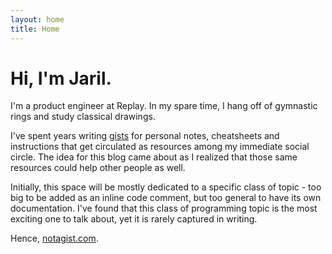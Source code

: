 ```yaml
---
layout: home
title: Home
---
```


# Hi, I'm Jaril.

I'm a product engineer at Replay. In my spare time, I hang off of gymnastic rings and study classical drawings.

I've spent years writing [gists](https://gist.github.com/) for personal notes, cheatsheets and instructions that get circulated as resources among my immediate social circle. The idea for this blog came about as I realized that those same resources could help other people as well.

Initially, this space will be mostly dedicated to a specific class of topic - too big to be added as an inline code comment, but too general to have its own documentation. I've found that this class of programming topic is the most exciting one to talk about, yet it is rarely captured in writing.

Hence, [notagist.com](https://notagist.com).